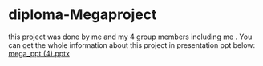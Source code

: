 # diploma-Megaproject
this project was done by me and my 4 group members including me .
You can get the whole information about this project in presentation ppt below:
[mega_ppt (4).pptx](https://github.com/Yash-Ainapure/diploma-Megaproject/files/12671340/mega_ppt.4.pptx)
